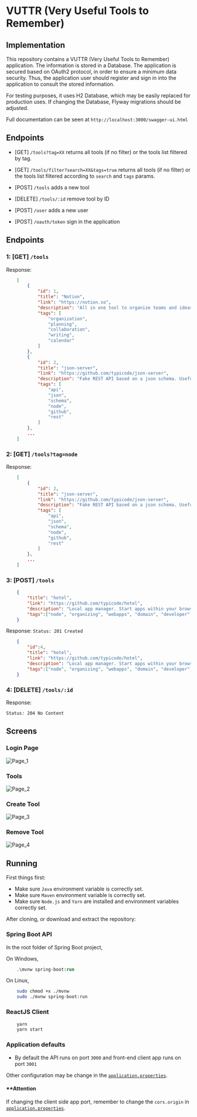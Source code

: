 # VUTTR (Very Useful Tools to Remember)

## Implementation
This repository contains a VUTTR (Very Useful Tools to Remember) application.
The information is stored in a Database.
The application is secured based on OAuth2 protocol, in order to ensure a minimum data security.
Thus, the application user should register and sign in into the application to consult the stored information.

For testing purposes, it uses H2 Database, which may be easily replaced for production uses.
If changing the Database, Flyway migrations should be adjusted.

Full documentation can be seen at `http://localhost:3000/swagger-ui.html`

## Endpoints
- [GET] `/tools?tag=XX` returns all tools (if no filter) or the tools list filtered by tag.
- [GET] `/tools/filter?search=XX&tags=true` returns all tools (if no filter) or the tools list filtered according to `search` and `tags` params.
- [POST] `/tools` adds a new tool
- [DELETE] `/tools/:id` remove tool by ID

- [POST] `/user` adds a new user
- [POST] `/oauth/token` sign in the application

## Endpoints

### 1: [GET] `/tools`

Response:
```json
    [
        {
            "id": 1,
            "title": "Notion",
            "link": "https://notion.so",
            "description": "All in one tool to organize teams and ideas. Write, plan, collaborate, and get organized. ",
            "tags": [
                "organization",
                "planning",
                "collaboration",
                "writing",
                "calendar"
            ]
        },
        {
            "id": 2,
            "title": "json-server",
            "link": "https://github.com/typicode/json-server",
            "description": "Fake REST API based on a json schema. Useful for mocking and creating APIs for front-end devs to consume in coding challenges.",
            "tags": [
                "api",
                "json",
                "schema",
                "node",
                "github",
                "rest"
            ]
        },
        ...
    ]
```

### 2: [GET] `/tools?tag=node`

Response:
```json
    [
        {
            "id": 2,
            "title": "json-server",
            "link": "https://github.com/typicode/json-server",
            "description": "Fake REST API based on a json schema. Useful for mocking and creating APIs for front-end devs to consume in coding challenges.",
            "tags": [
                "api",
                "json",
                "schema",
                "node",
                "github",
                "rest"
            ]
        },
        ...
    ]
```

### 3: [POST] `/tools`

```json
    {
        "title": "hotel",
        "link": "https://github.com/typicode/hotel",
        "description": "Local app manager. Start apps within your browser, developer tool with local .localhost domain and https out of the box.",
        "tags":["node", "organizing", "webapps", "domain", "developer", "https", "proxy"]
    }
```

Response: `Status: 201 Created`

```json
    {
        "id":4,
        "title": "hotel",
        "link": "https://github.com/typicode/hotel",
        "description": "Local app manager. Start apps within your browser, developer tool with local .localhost domain and https out of the box.",
        "tags":["node", "organizing", "webapps", "domain", "developer", "https", "proxy"],
    }
```

### 4: [DELETE] `/tools/:id`

Response:

`Status: 204 No Content`

## Screens

### Login Page
![Page_1](https://github.com/MiguelEcar/vuttr/blob/master/Screenshots/login.png?raw=true)

### Tools
![Page_2](https://github.com/MiguelEcar/vuttr/blob/master/Screenshots/tools.png?raw=true)

### Create Tool
![Page_3](https://github.com/MiguelEcar/vuttr/blob/master/Screenshots/new_tool.png?raw=true)

### Remove Tool
![Page_4](https://github.com/MiguelEcar/vuttr/blob/master/Screenshots/remove_tool.png?raw=true)




## Running

First things first:
- Make sure `Java` environment variable is correctly set.
- Make sure `Maven` environment variable is correctly set.
- Make sure `Node.js` and `Yarn` are installed and environment variables correctly set.

After cloning, or download and extract the repository:

### Spring Boot API

In the root folder of Spring Boot project,

On Windows,

```ps
    .\mvnw spring-boot:run
```

On Linux,

```sh
    sudo chmod +x ./mvnw
    sudo ./mvnw spring-boot:run
```


### ReactJS Client

```ps
    yarn
    yarn start
```


### Application defaults

- By default the API runs on port `3000` and front-end client app runs on port `3001`

Other configuration may be change in the [`application.properties`](/vuttr-api/src/main/resources/application.properties).

#### **Attention

If changing the client side app port, remember to change the `cors.origin` in [`application.properties`](/vuttr-api/src/main/resources/application.properties).
